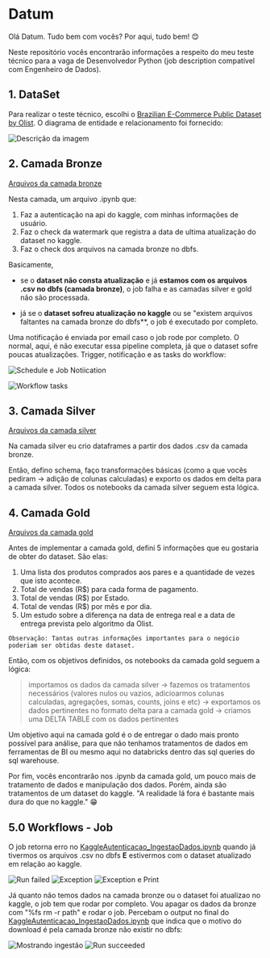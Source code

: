 # Datum

Olá Datum. Tudo bem com vocês? Por aqui, tudo bem! :blush:

Neste repositório vocês encontrarão informações a respeito do meu teste técnico para a vaga de Desenvolvedor Python (job description compatível com Engenheiro de Dados).

## 1. DataSet

Para realizar o teste técnico, escolhi o [Brazilian E-Commerce Public Dataset by Olist]([https://www.exemplo.com](https://www.kaggle.com/datasets/olistbr/brazilian-ecommerce)https://www.kaggle.com/datasets/olistbr/brazilian-ecommerce). O diagrama de entidade e relacionamento foi fornecido:

![Descrição da imagem](auxiliares/er_kaggle.png)


## 2. Camada Bronze

[Arquivos da camada bronze](./bronze)

Nesta camada, um arquivo .ipynb que:
1. Faz a autenticação na api do kaggle, com minhas informações de usuário.
2. Faz o check da watermark que registra a data de ultima atualização do dataset no kaggle.
3. Faz o check dos arquivos na camada bronze no dbfs.

Basicamente, 
* se o **dataset não consta atualização** e já **estamos com os arquivos .csv no dbfs (camada bronze)**, o job falha e as camadas silver e gold não são processada.

* já se o **dataset sofreu atualização no kaggle** ou se "existem arquivos faltantes na camada bronze do dbfs**, o job é executado por completo.

Uma notificação é enviada por email caso o job rode por completo. O normal, aqui, é não executar essa pipeline completa, já que o dataset sofre poucas atualizações. Trigger, notificação e as tasks do workflow:

![Schedule e Job Notiication](auxiliares/databricks_schedule_jobnotifications.png)

![Workflow tasks](auxiliares/databricks_workflow_tasks.png)

## 3. Camada Silver
[Arquivos da camada silver](./silver)

Na camada silver eu crio dataframes a partir dos dados .csv da camada bronze. 

Então, defino schema, faço transformações básicas (como a que vocês pediram -> adição de colunas calculadas) e exporto os dados em delta para a camada silver. Todos os notebooks da camada silver seguem esta lógica.

## 4. Camada Gold
[Arquivos da camada gold](./gold)

Antes de implementar a camada gold, defini 5 informações que eu gostaria de obter do dataset. São elas:

1. Uma lista dos produtos comprados aos pares e a quantidade de vezes que isto acontece.
2. Total de vendas (R$) para cada forma de pagamento.
3. Total de vendas (R$) por Estado.
4. Total de vendas (R$) por mês e por dia.
5. Um estudo sobre a diferença na data de entrega real e a data de entrega prevista pelo algoritmo da Olist.

`Observação: Tantas outras informações importantes para o negócio poderiam ser obtidas deste dataset. ` 

Então, com os objetivos definidos, os notebooks da camada gold seguem a lógica:

> importamos os dados da camada silver -> fazemos os tratamentos necessários (valores nulos ou vazios, adicioarmos colunas calculadas, agregações, somas, counts, joins e etc) -> exportamos os dados pertinentes no formato delta para a camada gold -> criamos uma DELTA TABLE com os dados pertinentes

Um objetivo aqui na camada gold é o de entregar o dado mais pronto possível para análise, para que não tenhamos tratamentos de dados em ferramentas de BI ou mesmo aqui no databricks dentro das sql queries do sql warehouse.

Por fim, vocês encontrarão nos .ipynb da camada gold, um pouco mais de tratamento de dados e manipulação dos dados. Porém, ainda são tratamentos de um dataset do kaggle. "A realidade lá fora é bastante mais dura do que no kaggle." :grin:

## 5.0 Workflows - Job

O job retorna erro no [KaggleAutenticacao_IngestaoDados.ipynb](./bronze/KaggleAutenticacao_IngestaoDados.ipynb) quando já tivermos os arquivos .csv no dbfs **E** estivermos com o dataset atualizado em relação ao kaggle.


![Run failed](auxiliares/job_falha.png)
![Exception](auxiliares/exception.png)
![Exception e Print](auxiliares/exception_print.png)

Já quanto não temos dados na camada bronze ou o dataset foi atualizao no kaggle, o job tem que rodar por completo. Vou apagar os dados da bronze com "%fs rm -r path" e rodar o job. Percebam o output no final do [KaggleAutenticacao_IngestaoDados.ipynb](./bronze/KaggleAutenticacao_IngestaoDados.ipynb) que indica que o motivo do download é pela camada bronze não existir no dbfs:

![Mostrando ingestão](auxiliares/mostrando_ingestao.png)
![Run succeeded](auxiliares/job_sucesso.png)







